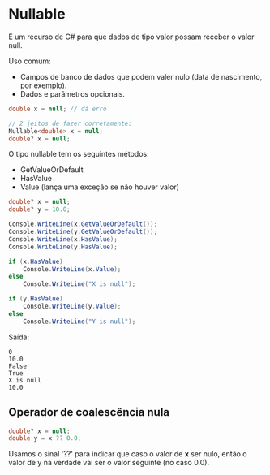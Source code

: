# Nullable
É um recurso de C# para que dados de tipo valor possam receber o valor null.

Uso comum:
- Campos de banco de dados que podem valer nulo (data de nascimento, por exemplo).
- Dados e parâmetros opcionais.

```cs
double x = null; // dá erro

// 2 jeitos de fazer corretamente:
Nullable<double> x = null;
double? x = null;
```
O tipo nullable tem os seguintes métodos:
- GetValueOrDefault
- HasValue
- Value (lança uma exceção se não houver valor)

```cs
double? x = null;
double? y = 10.0;

Console.WriteLine(x.GetValueOrDefault());
Console.WriteLine(y.GetValueOrDefault());
Console.WriteLine(x.HasValue);
Console.WriteLine(y.HasValue);

if (x.HasValue) 
    Console.WriteLine(x.Value);
else
    Console.WriteLine("X is null");

if (y.HasValue)
    Console.WriteLine(y.Value);
else
    Console.WriteLine("Y is null");
```
Saída:
```
0
10.0
False
True
X is null
10.0
```

## Operador de coalescência nula
```cs
double? x = null;
double y = x ?? 0.0;
```
Usamos o sinal '??' para indicar que caso o valor de **x** ser nulo, então o valor de y na verdade vai ser o valor seguinte (no caso 0.0).